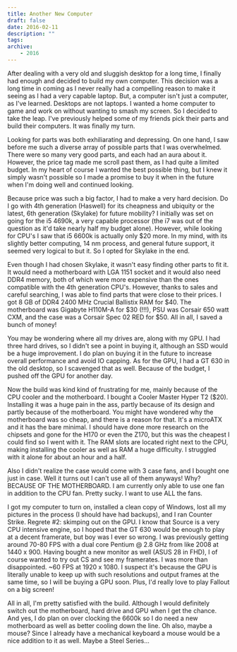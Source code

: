 ```yaml
---
title: Another New Computer
draft: false
date: 2016-02-11
description: ""
tags:
archive:
    - 2016
---
```


After dealing with a very old and sluggish desktop for a long time, I finally had enough and decided to build my own computer. This decision was a long time in coming as I never really had a compelling reason to make it seeing as I had a very capable laptop. But, a computer isn't just a computer, as I've learned. Desktops are not laptops. I wanted a home computer to game and work on without wanting to smash my screen. So I decided to take the leap. I've previously helped some of my friends pick their parts and build their computers. It was finally my turn.

Looking for parts was both exhiliarating and depressing. On one hand, I saw before me such a diverse array of possible parts that I was overwhelmed. There were so many very good parts, and each had an aura about it. However, the price tag made me scroll past them, as I had quite a limited budget. In my heart of course I wanted the best possible thing, but I knew it simply wasn't possible so I made a promise to buy it when in the future when I'm doing well and continued looking.

Because price was such a big factor, I had to make a very hard decision. Do I go with 4th generation (Haswell) for its cheapness and ubiquity or the latest, 6th generation (Skylake) for future mobility? I initially was set on going for the i5 4690k, a very capable processor (the i7 was out of the question as it'd take nearly half my budget alone). However, while looking for CPU's I saw that i5 6600k is actually only $20 more. In my mind, with its slightly better computing, 14 nm process, and general future support, it seemed very logical to but it. So I opted for Skylake in the end.

Even though I had chosen Skylake, it wasn't easy finding other parts to fit it. It would need a motherboard with LGA 1151 socket and it would also need DDR4 memory, both of which were more expensive than the ones compatible with the 4th generation CPU's. However, thanks to sales and careful searching, I was able to find parts that were close to their prices. I got 8 GB of DDR4 2400 MHz Crucial Ballistix RAM for $40. The motherboard was Gigabyte H110M-A for $30 (!!!), PSU was Corsair 650 watt CXM, and the case was a Corsair Spec 02 RED for $50. All in all, I saved a bunch of money!

You may be wondering where all my drives are, along with my GPU. I had three hard drives, so I didn't see a point in buying it, although an SSD would be a huge improvement. I do plan on buying it in the future to increase overall performance and avoid IO capping. As for the GPU, I had a GT 630 in the old desktop, so I scavenged that as well. Because of the budget, I pushed off the GPU for another day.

Now the build was kind kind of frustrating for me, mainly because of the CPU cooler and the motherboard. I bought a Cooler Master Hyper T2 ($20). Installing it was a huge pain in the ass, partly because of its design and partly because of the motherboard. You might have wondered why the motherboard was so cheap, and there is a reason for that. It's a microATX and it has the bare minimal. I should have done more research on the chipsets and gone for the H170 or even the Z170, but this was the cheapest I could find so I went with it. The RAM slots are located right next to the CPU, making installing the cooler as well as RAM a huge difficulty. I struggled with it alone for about an hour and a half. 

Also I didn't realize the case would come with 3 case fans, and I bought one just in case. Well it turns out I can't use all of them anyways! Why? BECAUSE OF THE MOTHERBOARD. I am currently only able to use one fan in addition to the CPU fan. Pretty sucky. I want to use ALL the fans. 

I got my computer to turn on, installed a clean copy of Windows, lost all my pictures in the process (I should have had backups), and I ran Counter Strike. Regrete #2: skimping out on the GPU. I know that Source is a very CPU intensive engine, so I hoped that the GT 630 would be enough to play at a decent framerate, but boy was I ever so wrong. I was previously getting around 70-80 FPS with a dual core Pentium @ 2.8 GHz from like 2008 at 1440 x 900. Having bought a new monitor as well (ASUS 28 in FHD), I of course wanted to try out CS and see my framerates. I was more than disappointed. ~60 FPS at 1920 x 1080. I suspect it's because the GPU is literally unable to keep up with such resolutions and output frames at the same time, so I will be buying a GPU soon. Plus, I'd really love to play Fallout on a big screen!

All in all, I'm pretty satisfied with the build. Although I would definitely switch out the motherboard, hard drive and GPU when I get the chance. And yes, I do plan on over clocking the 6600k so I do need a new motherboard as well as better cooling down the line. Oh also, maybe a mouse? Since I already have a mechanical keyboard a mouse would be a nice addition to it as well. Maybe a Steel Series...
